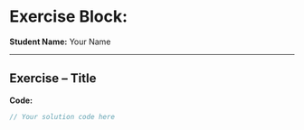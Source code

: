 # Exercise Block: <Theme>
**Student Name:** Your Name

---

## Exercise <n> – Title
**Code:**
```kotlin
// Your solution code here
```